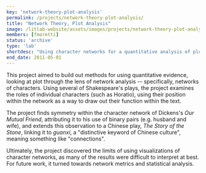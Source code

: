 ```yaml
---
key: 'network-theory-plot-analysis'
permalink: /projects/network-theory-plot-analysis/
title: "Network Theory, Plot Analysis"
image: /litlab-website/assets/images/projects/network-theory-plot-analysis.jpg
members: [fmoretti]
status: 'archive'
type: 'lab'
shortdesc: "Using character networks for a quantitative analysis of plot"
end_date: 2011-05-01
---
```


This project aimed to build out methods for using quantitative evidence, looking at plot through the lens of network analysis -- specifically, networks of characters. Using several of Shakespeare's plays, the project examines the roles of individual characters (such as Horatio), using their position within the network as a way to draw out their function within the text.

The project finds symmetry within the character network of Dickens's *Our Mutual Friend*, attributing it to his use of binary pairs (e.g. husband and wife), and extends this observation to a Chinese play, *The Story of the Stone*, linking it to *guanxi*, a "distinctive keyword of Chinese culture", meaning something like "connections".

Ultimately, the project discovered the limits of using visualizations of character networks, as many of the results were difficult to interpret at best. For future work, it turned towards network metrics and statistical analysis.
